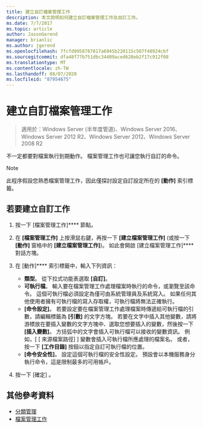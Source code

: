 ```yaml
---
title: 建立自訂檔案管理工作
description: 本文說明如何建立自訂檔案管理工作及自訂工作。
ms.date: 7/7/2017
ms.topic: article
author: JasonGerend
manager: brianlic
ms.author: jgerend
ms.openlocfilehash: 7fcfd9958787817a6945b220115c507f48924cbf
ms.sourcegitcommit: dfa48f77b751dbc34409aced628eb2f17c912f08
ms.translationtype: MT
ms.contentlocale: zh-TW
ms.lasthandoff: 08/07/2020
ms.locfileid: "87954675"
---
```

# <a name="create-a-custom-file-management-task"></a>建立自訂檔案管理工作

> 適用於：Windows Server (半年度管道)、Windows Server 2016、Windows Server 2012 R2、Windows Server 2012、Windows Server 2008 R2

不一定都要對檔案執行到期動作。 檔案管理工作也可讓您執行自訂的命令。

> [!Note]
> 此程序假設您熟悉檔案管理工作，因此僅探討設定自訂設定所在的 **\[動作\]** 索引標籤。

## <a name="to-create-a-custom-task"></a>若要建立自訂工作

1.  按一下 [檔案管理工作]**** 節點。

2.  在 **\[檔案管理工作\]** 上按滑鼠右鍵，再按一下 **\[建立檔案管理工作\]** (或按一下 **\[動作\]** 窗格中的 **\[建立檔案管理工作\]**)。 如此會開啟 [建立檔案管理工作]**** 對話方塊。

3.  在 [動作]**** 索引標籤中，輸入下列資訊：

    -   **類型**。 從下拉式功能表選取 **\[自訂\]**。
    -   **可執行檔**。 輸入要在檔案管理工作處理檔案時執行的命令，或瀏覽至該命令。 這個可執行檔必須設定為僅可由系統管理員及系統寫入。 如果任何其他使用者擁有可執行檔的寫入存取權，可執行檔將無法正確執行。
    -   **\[命令設定\]**。 若要設定要在檔案管理工作處理檔案時傳遞給可執行檔的引數，請編輯標籤為 **\[引數\]** 的文字方塊。 若要在文字中插入其他變數，請將游標放在要插入變數的文字方塊中、選取您想要插入的變數，然後按一下 **\[插入變數\]**。 方括弧中的文字會插入可執行檔可以接收的變數資訊。 例如，[ \[ 來源檔案路徑] \] 變數會插入可執行檔所應處理的檔案名。 或者，按一下 **\[工作目錄\]** 按鈕以指定自訂可執行檔的位置。
    -   **\[命令安全性\]**。 設定這個可執行檔的安全性設定。 預設會以本機服務身分執行命令，這是限制最多的可用帳戶。

4.  按一下 [確定]  。

## <a name="additional-references"></a>其他參考資料

-   [分類管理](classification-management.md)
-   [檔案管理工作](file-management-tasks.md)